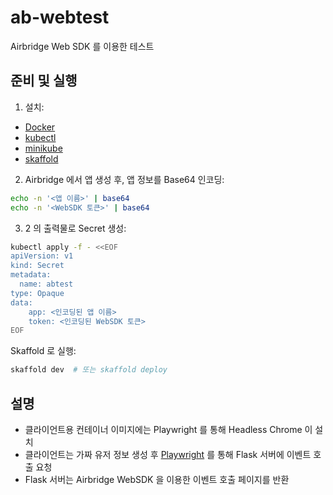 # ab-webtest
Airbridge Web SDK 를 이용한 테스트 

## 준비 및 실행

1. 설치: 
- [Docker](https://docs.docker.com/engine/install/ubuntu/)
- [kubectl](https://kubernetes.io/docs/tasks/tools/install-kubectl-linux/)
- [minikube](https://minikube.sigs.k8s.io/docs/start/)
- [skaffold](https://skaffold.dev/)

2. Airbridge 에서 앱 생성 후, 앱 정보를 Base64 인코딩:

```bash
echo -n '<앱 이름>' | base64
echo -n '<WebSDK 토큰>' | base64
```

3. 2 의 출력물로 Secret 생성:
```bash
kubectl apply -f - <<EOF 
apiVersion: v1
kind: Secret 
metadata:
  name: abtest
type: Opaque 
data:
    app: <인코딩된 앱 이름>
    token: <인코딩된 WebSDK 토큰>
EOF
```

Skaffold 로 실행:
```bash
skaffold dev  # 또는 skaffold deploy
```

## 설명

- 클라이언트용 컨테이너 이미지에는 Playwright 를 통해 Headless Chrome 이 설치
- 클라이언트는 가짜 유저 정보 생성 후 [Playwright](https://playwright.dev/) 를 통해 Flask 서버에 이벤트 호출 요청 
- Flask 서버는 Airbridge WebSDK 을 이용한 이벤트 호출 페이지를 반환
